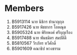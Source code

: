 ﻿Members
=======

1.  B5913114	 นาย นิธิกร ชำนาญกุล
2.  B5917426	นาย พิชชากร โลหณุต
3.  B5905324 นาย พิริยพงศ์ ศรีบุญเรือง
4.  B5917488	นาย พันธมิตร สมบัติดี
5.  B5810567	วีรภัทร ทวีศักดิ์
6.  B5901609  คณาธิป  พวงธรรม
